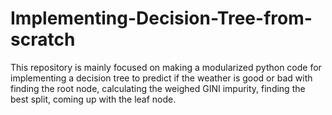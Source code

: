 # Implementing-Decision-Tree-from-scratch
This repository is mainly focused on making a modularized python code for implementing a decision tree to predict if the weather is good or bad with finding the root node, calculating the weighed GINI impurity, finding the best split, coming up with the leaf node.
